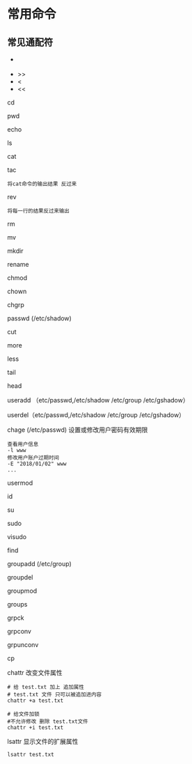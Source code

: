 # 常用命令



## 常见通配符

* >
* \>>
* <
* <<

cd 

pwd

echo

ls

cat

tac
    
    将cat命令的输出结果 反过来

rev

    将每一行的结果反过来输出

rm

mv

mkdir

rename

chmod

chown

chgrp

passwd (/etc/shadow)

cut

more

less

tail

head

useradd （etc/passwd,/etc/shadow /etc/group /etc/gshadow）

userdel（etc/passwd,/etc/shadow /etc/group /etc/gshadow）

chage (/etc/passwd)
设置或修改用户密码有效期限
    
    查看用户信息
    -l www
    修改用户账户过期时间
    -E "2018/01/02" www
    ...
    

usermod

id

su

sudo

visudo

find

groupadd (/etc/group)

groupdel

groupmod

groups

grpck

grpconv

grpunconv

cp

chattr 改变文件属性
    
    # 给 test.txt 加上 追加属性
    # test.txt 文件 只可以被追加进内容
    chattr +a test.txt  
    
    # 给文件加锁
    #不允许修改 删除 test.txt文件
    chattr +i test.txt  

lsattr 显示文件的扩展属性

    lsattr test.txt